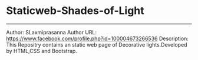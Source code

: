 # Staticweb-Shades-of-Light
---------------------------

Author: SLaxmiprasanna
Author URL: https://www.facebook.com/profile.php?id=100004673266536
Description: This Repositry contains an static web page of Decorative lights.Developed by HTML,CSS and Bootstrap.


